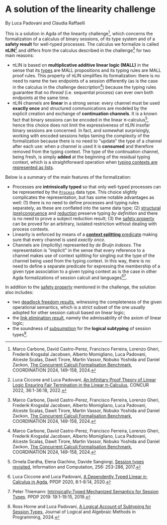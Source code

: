 # A solution of the linearity challenge

By Luca Padovani and Claudia Raffaelli

This is a solution in Agda of the linearity challenge[^5], which concerns the
formalization of a calculus of binary sessions, of its type system and of a
**safety result** for well-typed processes. The calculus we formalize is called
**πLIN**[^1] and differs from the calculus described in the challenge[^5] for
two main reasons:

* πLIN is based on **multiplicative additive linear logic (MALL)** in the sense
  that its [types](Type.lagda.md) are MALL propositions and its typing rules are
  MALL proof rules. This property of πLIN simplifies its formalization: there is
  no need to name the two endpoints of a session differently (as is the case in
  the calculus in the challenge description[^5]) because the typing rules
  guarantee that no *thread* (i.e. sequential process) can ever own both
  endpoints at the same time.
* πLIN channels are **linear** in a strong sense: every channel must be used
  **exactly once** and structured communications are modeled by the explicit
  creation and exchange of **continuation channels**. It is a known fact that
  binary sessions can be encoded in the linear π-calculus[^6], hence this choice
  does not limit the expressiveness of πLIN insofar binary sessions are
  concerned. In fact, and somewhat surprisingly, working with encoded sessions
  helps taming the complexity of the formalization because there is no need to
  "update" the type of a channel after each use: when a channel is used it is
  **consumed** and therefore removed from the typing context. The type of the
  continuation channel, being fresh, is simply **added** at the beginning of the
  residual typing context, which is a straightforward operation when [typing
  contexts are represented as lists](Context.lagda.md).

Below is a summary of the main features of the formalization:

* Processes are **intrinsically typed** so that only well-typed
  processes can be represented by the
  [`Process`](Process.lagda.md#definition) data type. This choice
  slightly complicates the representation, but has some notable
  advantages as well: (1) there is no need to define processes and
  typing rules separately, as these are conflated into the same data
  type; (2) [structural (pre)congruence](Congruence.lagda.md) and
  [reduction](Reduction.lagda.md) preserve typing *by definition*
  and there is no need to prove a subject reduction result; (3) the
  [safety property](Safety.ladga.md) can be proved for an arbitrary,
  isolated restriction without dealing with process contexts.
* Linearity is enforced by means of a [**context splitting**
  predicate](Context.lagda.md#splitting) making sure that every
  channel is used *exactly once*.
* Channels are (implicitly) represented by *de Bruijn indexes*. The
  representation is "implicit" in the sense that every reference to
  a channel makes use of context splitting for singling out the type
  of the channel being used from the typing context. In this way,
  there is no need to define a separate predicate for expressing the
  membership of a given type association to a given typing context
  as is the case in other Agda formalizations of session calculi and
  languages[^3][^4].

In addition to the [safety property](Safety.lagda.md) mentioned in
the challenge, the solution also includes:

* two [deadlock freedom results](DeadlockFreedom.lagda.md),
  witnessing the completeness of the given operational semantics,
  which is a strict subset of the one usually adopted for other
  session calculi based on linear logic;
* the [link elimination result](LinkElimination.lagda.md), namely
  the admissability of the axiom of linear logic;
* the soundness of [subsumption](Subtyping.lagda.md) for the
  **logical subtyping** of session types[^2].

[^1]: Luca Ciccone and Luca Padovani, [An Infinitary Proof Theory of Linear
    Logic Ensuring Fair Termination in the Linear
    π-Calculus](http://dx.doi.org/10.4230/LIPIcs.CONCUR.2022.36), CONCUR 2022,
    36:1-36:18, 2022.

[^2]: Ross Horne and Luca Padovani, [A Logical Account of Subtyping for Session
    Types](http://dx.doi.org/10.1016/j.jlamp.2024.100986), Journal of Logical
    and Algebraic Methods in Programming, 2024.

[^3]: Luca Ciccone and Luca Padovani, [A Dependently Typed Linear π-Calculus in
    Agda](http://dx.doi.org/10.1145/3414080.3414109), PPDP 2020, 8:1-8:14, 2020.

[^4]: Peter Thiemann: [Intrinsically-Typed Mechanized Semantics for Session
    Types](https://doi.org/10.1145/3354166.3354184). PPDP 2019: 19:1-19:15,
    2019.

[^5]: Marco Carbone, David Castro-Perez, Francisco Ferreira, Lorenzo Gheri,
    Frederik Krogsdal Jacobsen, Alberto Momigliano, Luca Padovani, Alceste
    Scalas, Dawit Tirore, Martin Vassor, Nobuko Yoshida and Daniel Zackon, [The
    Concurrent Calculi Formalisation
    Benchmark](http://dx.doi.org/10.1007/978-3-031-62697-5_9), COORDINATION
    2024, 149-158, 2024.

[^6]: Ornela Dardha, Elena Giachino, Davide Sangiorgi, [Session types
    revisited](https://doi.org/10.1016/j.ic.2017.06.002), Information and
    Computation, 256: 253-286, 2017.
